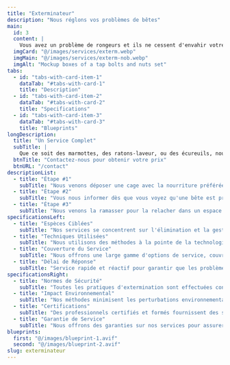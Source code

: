 ```yaml
---
title: "Exterminateur"
description: "Nous réglons vos problèmes de bêtes"
main:
  id: 3
  content: |
    Vous avez un problème de rongeurs et ils ne cessent d'envahir votre espace de vie au quotidien, vous voulez vos poubelles ou encore faire des trous sur votre terrain ? Contactez-nous immédiatement et nous vous fournirrons une solutions à tous vos problèmes.
  imgCard: "@/images/services/exterm.webp"
  imgMain: "@/images/services/exterm-nob.webp"
  imgAlt: "Mockup boxes of a tap bolts and nuts set"
tabs:
  - id: "tabs-with-card-item-1"
    dataTab: "#tabs-with-card-1"
    title: "Description"
  - id: "tabs-with-card-item-2"
    dataTab: "#tabs-with-card-2"
    title: "Specifications"
  - id: "tabs-with-card-item-3"
    dataTab: "#tabs-with-card-3"
    title: "Blueprints"
longDescription:
  title: "Un Service Complet"
  subTitle: |
    Que ce soit des marmottes, des ratons-laveur, ou des écureuils, nous avons une solution pour vous qui mettra fin à vos problèmes.
  btnTitle: "Contactez-nous pour obtenir votre prix"
  btnURL: "/contact"
descriptionList:
  - title: "Étape #1"
    subTitle: "Nous venons déposer une cage avec la nourriture préférée de l'animal nuisible qui vous perturbe."
  - title: "Étape #2"
    subTitle: "Vous nous informer dès que vous voyez qu'une bête est prise au piège."
  - title: "Étape #3"
    subTitle: "Nous venons la ramasser pour la relacher dans un espace naturel plus adapté pour elle et venons remettre la cage si cela est souhaité."
specificationsLeft:
  - title: "Espèces Ciblées"
    subTitle: "Nos services se concentrent sur l'élimination et la gestion humaines des marmottes, ratons laveurs et écureuils."
  - title: "Techniques Utilisées"
    subTitle: "Nous utilisons des méthodes à la pointe de la technologie pour garantir une extermination efficace et sûre de la faune nuisible."
  - title: "Couverture du Service"
    subTitle: "Nous offrons une large gamme d'options de service, couvrant les propriétés résidentielles et commerciales."
  - title: "Délai de Réponse"
    subTitle: "Service rapide et réactif pour garantir que les problèmes de faune soient traités de manière prompte et efficace."
specificationsRight:
  - title: "Normes de Sécurité"
    subTitle: "Toutes les pratiques d'extermination sont effectuées conformément aux réglementations locales sur la faune pour garantir la sécurité et la légalité."
  - title: "Impact Environnemental"
    subTitle: "Nos méthodes minimisent les perturbations environnementales tout en gérant efficacement les populations de faune."
  - title: "Certifications"
    subTitle: "Des professionnels certifiés et formés fournissent des services d'extermination de haute qualité et éthiques."
  - title: "Garantie de Service"
    subTitle: "Nous offrons des garanties sur nos services pour assurer la satisfaction des clients et des résultats efficaces."
blueprints:
  first: "@/images/blueprint-1.avif"
  second: "@/images/blueprint-2.avif"
slug: exterminateur    
---
```

